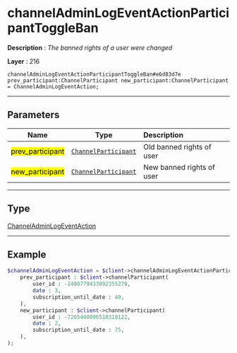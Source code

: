 # channelAdminLogEventActionParticipantToggleBan

**Description** : *The banned rights of a user were changed*

**Layer** : 216

```tl
channelAdminLogEventActionParticipantToggleBan#e6d83d7e prev_participant:ChannelParticipant new_participant:ChannelParticipant = ChannelAdminLogEventAction;
```

---

## Parameters

| Name | Type | Description |
| :---: | :---: | :--- |
| <mark>prev_participant</mark> | [`ChannelParticipant`](type/ChannelParticipant) | Old banned rights of user |
| <mark>new_participant</mark> | [`ChannelParticipant`](type/ChannelParticipant) | New banned rights of user |

---

## Type

[ChannelAdminLogEventAction](type/ChannelAdminLogEventAction)

---

## Example

```php
$channelAdminLogEventAction = $client->channelAdminLogEventActionParticipantToggleBan(
	prev_participant : $client->channelParticipant(
		user_id : -2480779433092355270,
		date : 3,
		subscription_until_date : 49,
	),
	new_participant : $client->channelParticipant(
		user_id : -7265440896510319122,
		date : 2,
		subscription_until_date : 75,
	),
);
```